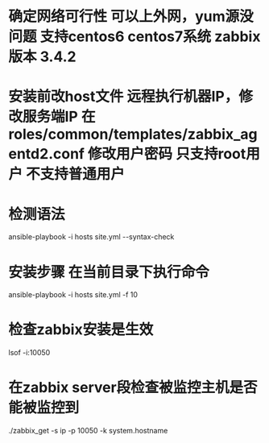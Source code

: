 
# 确定网络可行性 可以上外网，yum源没问题 支持centos6 centos7系统  zabbix版本 3.4.2 

# 安装前改host文件 远程执行机器IP，修改服务端IP 在roles/common/templates/zabbix_agentd2.conf  修改用户密码 只支持root用户 不支持普通用户

# 检测语法

ansible-playbook -i hosts site.yml --syntax-check

# 安装步骤 在当前目录下执行命令

ansible-playbook -i hosts  site.yml -f 10


# 检查zabbix安装是生效 

lsof -i:10050

# 在zabbix server段检查被监控主机是否能被监控到

./zabbix_get -s ip -p 10050 -k system.hostname
